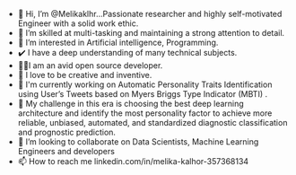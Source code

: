 - 👋 Hi, I’m @Melikaklhr...Passionate researcher and highly self-motivated Engineer with a solid work ethic. 
- 🎑 I’m skilled at multi-tasking and maintaining a strong attention to detail. 
- 👀 I’m interested in Artificial intelligence, Programming. 
- ✔️ I have a deep understanding of many technical subjects. 
- 👩‍💻I am an avid open source developer. 
- 🌈 I love to be creative and inventive.
- 🌱 I'm currently working on Automatic Personality Traits Identification using User’s Tweets based on Myers Briggs Type Indicator (MBTI) . 
- 📌 My challenge in this era is choosing the best deep learning architecture and identify the most personality factor to achieve more reliable, unbiased, automated, and standardized diagnostic classification and prognostic prediction. 
- 💞️ I’m looking to collaborate on Data Scientists, Machine Learning Engineers and developers
- 📫 How to reach me linkedin.com/in/melika-kalhor-357368134  




<!---
Melikaklhr/Melikaklhr is a ✨ special ✨ repository because its `README.md` (this file) appears on your GitHub profile.
You can click the Preview link to take a look at your changes.
--->
